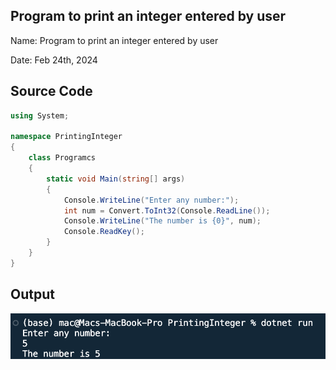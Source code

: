 ## Program to print an integer entered by user

Name: Program to print an integer entered by user

Date: Feb 24th, 2024

## Source Code

```csharp // See https://aka.ms/new-console-template for more information
using System;

namespace PrintingInteger
{
    class Programcs
    {
        static void Main(string[] args)
        {
            Console.WriteLine("Enter any number:");
            int num = Convert.ToInt32(Console.ReadLine());
            Console.WriteLine("The number is {0}", num);
            Console.ReadKey();
        }
    }
}
```

## Output

![Program to print an integer entered by user](./output.png)
